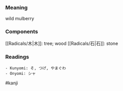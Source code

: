 ### Meaning

wild mulberry

### Components

[[Radicals/木|木]]: tree; wood [[Radicals/石|石]]: stone

### Readings

```
- Kunyomi: そ, つげ, やまぐわ
- Onyomi: シャ
```

#kanji